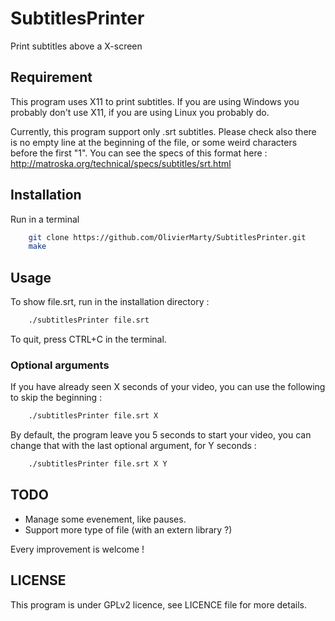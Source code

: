 # SubtitlesPrinter


Print subtitles above a X-screen

## Requirement

This program uses X11 to print subtitles. If you are using Windows you probably don't use X11, if you are using Linux you probably do.

Currently, this program support only .srt subtitles. Please check also there is no empty line at the beginning of the file, or some weird characters before the first "1".
You can see the specs of this format here : http://matroska.org/technical/specs/subtitles/srt.html

## Installation

Run in a terminal
```bash
    git clone https://github.com/OlivierMarty/SubtitlesPrinter.git
    make
```

## Usage

To show file.srt, run in the installation directory :
```bash
    ./subtitlesPrinter file.srt
```

To quit, press CTRL+C in the terminal.

### Optional arguments

If you have already seen X seconds of your video, you can use the following to skip the beginning :
```bash
    ./subtitlesPrinter file.srt X
```

By default, the program leave you 5 seconds to start your video, you can change that with the last optional argument, for Y seconds :
```bash
    ./subtitlesPrinter file.srt X Y
```

## TODO

* Manage some evenement, like pauses.
* Support more type of file (with an extern library ?)

Every improvement is welcome !

## LICENSE

This program is under GPLv2 licence, see LICENCE file for more details.
